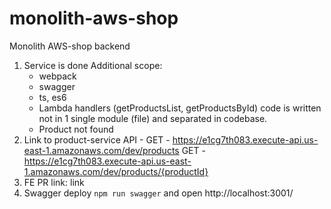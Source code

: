 # monolith-aws-shop
Monolith AWS-shop backend
1) Service is done
    Additional scope:
    * webpack
    * swagger
    * ts, es6
    * Lambda handlers (getProductsList, getProductsById) code is written not in 1 single module (file) and separated in codebase.
    * Product not found
2) Link to product-service API -
    GET - https://e1cg7th083.execute-api.us-east-1.amazonaws.com/dev/products
    GET - https://e1cg7th083.execute-api.us-east-1.amazonaws.com/dev/products/{productId}
3) FE PR link:
    link
5) Swagger deploy 
    `npm run swagger` and open http://localhost:3001/